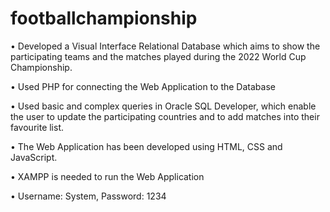 # footballchampionship

• Developed a Visual Interface Relational Database which aims to show the participating teams and the matches played during the 2022 World Cup Championship.

• Used PHP for connecting the Web Application to the Database

• Used basic and complex queries in Oracle SQL Developer, which enable the user to update the participating countries and to add matches into their favourite list.

• The Web Application has been developed using HTML, CSS and JavaScript.

• XAMPP is needed to run the Web Application

• Username: System, Password: 1234

